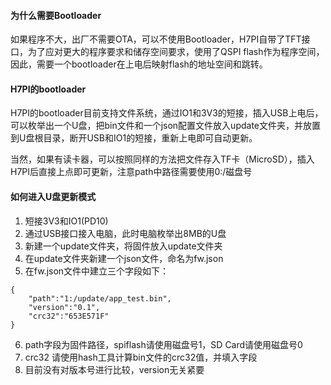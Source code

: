 #### 为什么需要Bootloader
如果程序不大，出厂不需要OTA，可以不使用Bootloader，H7PI自带了TFT接口，为了应对更大的程序要求和储存空间要求，使用了QSPI flash作为程序空间，因此，需要一个bootloader在上电后映射flash的地址空间和跳转。

#### H7PI的bootloader
H7PI的bootloader目前支持文件系统，通过IO1和3V3的短接，插入USB上电后，可以枚举出一个U盘，把bin文件和一个json配置文件放入update文件夹，并放置到U盘根目录，断开USB和IO1的短接，重新上电即可自动更新。

当然，如果有读卡器，可以按照同样的方法把文件存入TF卡（MicroSD），插入H7PI后直接上点即可更新，注意path中路径需要使用0:/磁盘号

#### 如何进入U盘更新模式
1. 短接3V3和IO1(PD10)
2. 通过USB接口接入电脑，此时电脑枚举出8MB的U盘
3. 新建一个update文件夹，将固件放入update文件夹
4. 在update文件夹新建一个json文件，命名为fw.json
5. 在fw.json文件中建立三个字段如下：

```
{
    "path":"1:/update/app_test.bin",
    "version":"0.1",
    "crc32":"653E571F"
}
```
6. path字段为固件路径，spiflash请使用磁盘号1，SD Card请使用磁盘号0
7. crc32 请使用hash工具计算bin文件的crc32值，并填入字段
8. 目前没有对版本号进行比较，version无关紧要